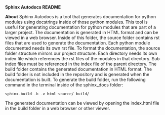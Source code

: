 **Sphinx Autodocs README**

**About**
Sphinx Autodocs is a tool that generates documentation for python modules using docstrings inside of those python modules. This tool is useful for generating documentation for python modules that are part of a larger project. The documentation is generated in HTML format and can be viewed in a web browser.
Inside of this folder, the source folder contains rst files that are used to generate the documentation. Each python module documented needs its own rst file.
To format the documentation, the source folder structure mirrors our project structure. Each directory needs its own index file which references the rst files of the modules in that directory.
Sub index files must be referenced in the index file of the parent directory.
The build folder contains the generated documentation in HTML format. The build folder is not included in the repository and is generated when the documentation is built.
To generate the build folder, run the following command in the terminal inside of the sphinx_docs folder:
```
sphinx-build -b -v html source/ build/
```
The generated documentation can be viewed by opening the index.html file in the build folder in a web browser or other viewer.
